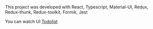 This project was developed with React, Typescript, Material-UI, Redux, Redux-thunk, Redux-toolkit, Formik, Jest

You can watch UI [Todolist]([url](https://todolist-app-me.netlify.app/))
